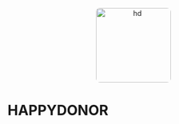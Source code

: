 <p align="center">
<img style= "border-radius : 8px " height="150px" width="150px" src="https://user-images.githubusercontent.com/92852926/179365948-c4cd52b1-0cfe-40b3-be68-626b99283212.png" alt="hd"/>
</p>

# HAPPYDONOR



